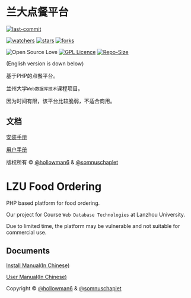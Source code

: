 # 兰大点餐平台

[![last-commit](https://img.shields.io/github/last-commit/LZU-Food-Ordering/LZU-Food-Ordering)](../../graphs/commit-activity)

[![watchers](https://img.shields.io/github/watchers/LZU-Food-Ordering/LZU-Food-Ordering?style=social)](../../watchers)
[![stars](https://img.shields.io/github/stars/LZU-Food-Ordering/LZU-Food-Ordering?style=social)](../../stargazers)
[![forks](https://img.shields.io/github/forks/LZU-Food-Ordering/LZU-Food-Ordering?style=social)](../../network/members)

![Open Source Love](https://img.shields.io/badge/-%E2%9D%A4%20Open%20Source-Green?style=flat-square&logo=Github&logoColor=white&link=https://hollowman6.github.io/fund.html)
[![GPL Licence](https://img.shields.io/badge/license-GPL-blue)](https://opensource.org/licenses/GPL-3.0/)
[![Repo-Size](https://img.shields.io/github/repo-size/LZU-Food-Ordering/LZU-Food-Ordering.svg)](../../archive/master.zip)

(English version is down below)

基于PHP的点餐平台。

兰州大学`Web数据库技术`课程项目。

因为时间有限，该平台比较脆弱，不适合商用。

## 文档

[安装手册](docs/Install_Manual.pdf)

[用户手册](docs/User_Manual.pdf)

版权所有 &copy; [@hollowman6](https://github.com/HollowMan6) & [@somnuschaplet](https://github.com/somnuschaplet)

# LZU Food Ordering
PHP based platform for food ordering.

Our project for Course `Web Database Technologies` at Lanzhou University.

Due to limited time, the platform may be vulnerable and not suitable for commercial use.

## Documents

[Install Manual(In Chinese)](docs/Install_Manual.pdf)

[User Manual(In Chinese)](docs/User_Manual.pdf)

Copyright &copy; [@hollowman6](https://github.com/HollowMan6) & [@somnuschaplet](https://github.com/somnuschaplet)
